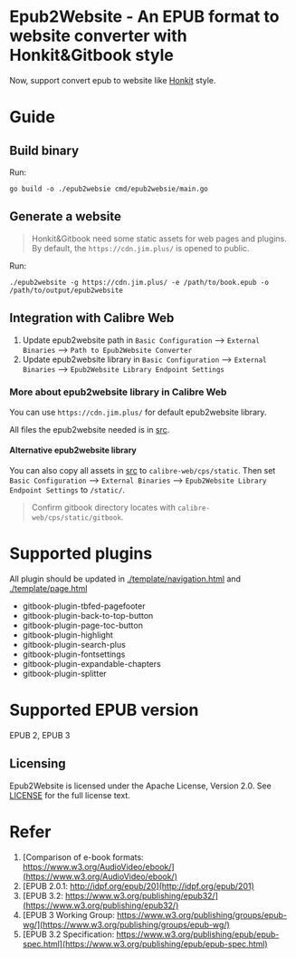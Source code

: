 # Epub2Website - An EPUB format to website converter with Honkit&Gitbook style

Now, support convert epub to website like [Honkit](https://github.com/honkit/honkit) style.

# Guide

## Build binary

Run:

```shell
go build -o ./epub2websie cmd/epub2websie/main.go
```

## Generate a website

> Honkit&Gitbook need some static assets for web pages and plugins.
> By default, the `https://cdn.jim.plus/` is opened to public.

Run:

```shell
./epub2website -g https://cdn.jim.plus/ -e /path/to/book.epub -o /path/to/output/epub2website
```

## Integration with Calibre Web

1. Update epub2website path in `Basic Configuration` --> `External Binaries` --> `Path to Epub2Website Converter`
2. Update epub2website library in `Basic Configuration` --> `External Binaries` --> `Epub2Website Library Endpoint Settings`

### More about epub2website library in Calibre Web

You can use `https://cdn.jim.plus/` for default epub2website library.

All files the epub2website needed is in [src](./src).

#### Alternative epub2website library

You can also copy all assets in [src](./src) to `calibre-web/cps/static`. Then set `Basic Configuration` --> `External Binaries` --> `Epub2Website Library Endpoint Settings` to `/static/`.

> Confirm gitbook directory locates with `calibre-web/cps/static/gitbook`.

# Supported plugins

All plugin should be updated in [./template/navigation.html](./template/navigation.html) and [./template/page.html](./template/page.html)

* gitbook-plugin-tbfed-pagefooter
* gitbook-plugin-back-to-top-button
* gitbook-plugin-page-toc-button
* gitbook-plugin-highlight
* gitbook-plugin-search-plus
* gitbook-plugin-fontsettings
* gitbook-plugin-expandable-chapters
* gitbook-plugin-splitter

# Supported EPUB version

EPUB 2, EPUB 3

## Licensing

Epub2Website is licensed under the Apache License, Version 2.0. See [LICENSE](LICENSE) for the full license text.

# Refer

1. [Comparison of e-book formats: https://www.w3.org/AudioVideo/ebook/](https://www.w3.org/AudioVideo/ebook/)
2. [EPUB 2.0.1: http://idpf.org/epub/20](http://idpf.org/epub/201)
3. [EPUB 3.2: https://www.w3.org/publishing/epub32/](https://www.w3.org/publishing/epub32/)
4. [EPUB 3 Working Group: https://www.w3.org/publishing/groups/epub-wg/](https://www.w3.org/publishing/groups/epub-wg/)
5. [EPUB 3.2 Specification: https://www.w3.org/publishing/epub/epub-spec.html](https://www.w3.org/publishing/epub/epub-spec.html)